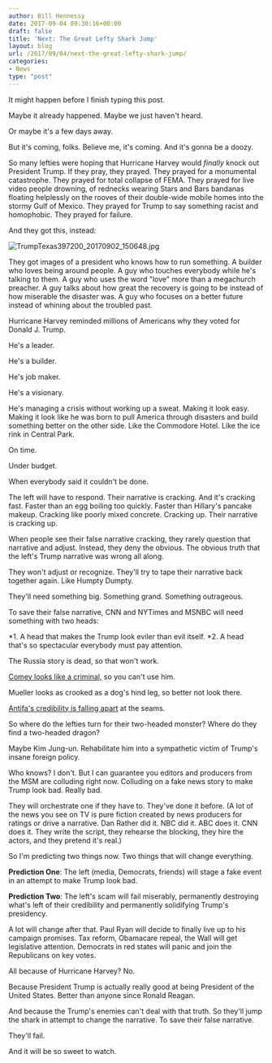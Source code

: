```yaml
---
author: Bill Hennessy
date: 2017-09-04 09:30:16+00:00
draft: false
title: 'Next: The Great Lefty Shark Jump'
layout: blog
url: /2017/09/04/next-the-great-lefty-shark-jump/
categories:
- News
type: "post"
---
```


It might happen before I finish typing this post.

Maybe it already happened. Maybe we just haven't heard.

Or maybe it's a few days away.

But it's coming, folks. Believe me, it's coming. And it's gonna be a doozy.

So many lefties were hoping that Hurricane Harvey would _finally_ knock out President Trump. If they pray, they prayed. They prayed for a monumental catastrophe. They prayed for total collapse of FEMA. They prayed for live video people drowning, of rednecks wearing Stars and Bars bandanas floating helplessly on the rooves of their double-wide mobile homes into the stormy Gulf of Mexico. They prayed for Trump to say something racist and homophobic. They prayed for failure.

And they got this, instead:

![TrumpTexas397200_20170902_150648.jpg](https://hennessysview.com/wp-content/uploads/2017/09/TrumpTexas397200_20170902_150648-1.jpg)


They got images of a president who knows how to run something. A builder who loves being around people. A guy who touches everybody while he's talking to them. A guy who uses the word "love" more than a megachurch preacher. A guy talks about how great the recovery is going to be instead of how miserable the disaster was. A guy who focuses on a better future instead of whining about the troubled past.

Hurricane Harvey reminded millions of Americans why they voted for Donald J. Trump.

He's a leader.

He's a builder.

He's job maker.

He's a visionary.

He's managing a crisis without working up a sweat. Making it look easy. Making it look like he was born to pull America through disasters and build something better on the other side. Like the Commodore Hotel. Like the ice rink in Central Park.

On time.

Under budget.

When everybody said it couldn't be done.

The left will have to respond. Their narrative is cracking. And it's cracking fast. Faster than an egg boiling too quickly. Faster than Hillary's pancake makeup. Cracking like poorly mixed concrete. Cracking up. Their narrative is cracking up.

When people see their false narrative cracking, they rarely question that narrative and adjust. Instead, they deny the obvious. The obvious truth that the left's Trump narrative was wrong all along.

They won't adjust or recognize. They'll try to tape their narrative back together again. Like Humpty Dumpty.

They'll need something big. Something grand. Something outrageous.

To save their false narrative, CNN and NYTimes and MSNBC will need something with two heads:




*1. A head that makes the Trump look eviler than evil itself.
*2. A head that's so spectacular everybody must pay attention.


The Russia story is dead, so that won't work.

[Comey looks like a criminal,](https://hennessysview.com/2017/09/01/i-still-think-james-comey-is-a-felon-and-the-fbi-is-corrupt/) so you can't use him.

Mueller looks as crooked as a dog's hind leg, so better not look there.

[Antifa's credibility is falling apart](https://hennessysview.com/2017/08/31/paul-ryans-spokesperson-renounces-support-for-antifa/) at the seams.

So where do the lefties turn for their two-headed monster? Where do they find a two-headed dragon?

Maybe Kim Jung-un. Rehabilitate him into a sympathetic victim of Trump's insane foreign policy.

Who knows? I don't. But I can guarantee you editors and producers from the MSM are colluding right now. Colluding on a fake news story to make Trump look bad. Really bad.

They will orchestrate one if they have to. They've done it before. (A lot of the news you see on TV is pure fiction created by news producers for ratings or drive a narrative. Dan Rather did it. NBC did it. ABC does it. CNN does it. They write the script, they rehearse the blocking, they hire the actors, and they pretend it's real.)

So I'm predicting two things now. Two things that will change everything.

**Prediction One**: The left (media, Democrats, friends) will stage a fake event in an attempt to make Trump look bad.

**Prediction Two**: The left's scam will fail miserably, permanently destroying what's left of their credibility and permanently solidifying Trump's presidency.

A lot will change after that. Paul Ryan will decide to finally live up to his campaign promises. Tax reform, Obamacare repeal, the Wall will get legislative attention. Democrats in red states will panic and join the Republicans on key votes.

All because of Hurricane Harvey? No.

Because President Trump is actually really good at being President of the United States. Better than anyone since Ronald Reagan.

And because the Trump's enemies can't deal with that truth. So they'll jump the shark in attempt to change the narrative. To save their false narrative.

They'll fail.

And it will be so sweet to watch.
